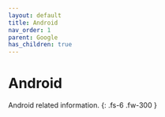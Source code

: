```yaml
---
layout: default
title: Android
nav_order: 1
parent: Google
has_children: true
---
```


# Android

Android related information.
{: .fs-6 .fw-300 }
